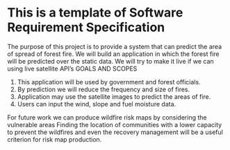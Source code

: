 # This is a template of Software Requirement Specification
The purpose of this project is to provide a system that can predict the area of spread of forest fire. We will build an application in which the forest fire will be predicted over the static data. We will try to make it live if we can using live satellite API’s
GOALS AND SCOPES
1.	This application will be used by government and forest officials.
2.	By prediction we will reduce the frequency and size of fires.
3.	Application may use the satellite images to predict the areas of fire.
4.	Users can input the wind, slope and fuel moisture data.

For future work we can produce wildfire risk maps by considering the vulnerable areas Finding the location of communities with a lower capacity to prevent the wildfires and even the recovery management will be a useful criterion for risk map production. 

